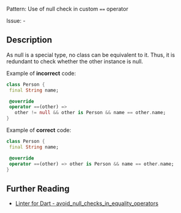 Pattern: Use of null check in custom `==` operator

Issue: -

## Description

As null is a special type, no class can be equivalent to it. Thus, it is
redundant to check whether the other instance is null. 

Example of **incorrect** code:
```dart
class Person {
 final String name;

 @override
 operator ==(other) =>
   other != null && other is Person && name == other.name;
}
```

Example of **correct** code:
```dart
class Person {
 final String name;

 @override
 operator ==(other) => other is Person && name == other.name;
}
```

## Further Reading

* [Linter for Dart - avoid_null_checks_in_equality_operators](https://dart-lang.github.io/linter/lints/avoid_null_checks_in_equality_operators.html)